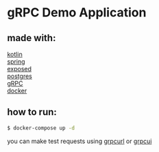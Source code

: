 # gRPC Demo Application

## made with:
[kotlin](https://kotlinlang.org)  
[spring](https://spring.io/)  
[exposed](https://github.com/JetBrains/Exposed)  
[postgres](https://www.postgresql.org)  
[gRPC](https://github.com/grpc/grpc-kotlin)  
[docker](https://www.docker.com/)
## how to run:

```bash
$ docker-compose up -d
```

you can make test requests using [grpcurl](https://github.com/fullstorydev/grpcurl) or [grpcui](https://github.com/fullstorydev/grpcui)
